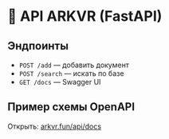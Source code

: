 # 🔌 API ARKVR (FastAPI)

## Эндпоинты

- `POST /add` — добавить документ
- `POST /search` — искать по базе
- `GET /docs` — Swagger UI

## Пример схемы OpenAPI

Открыть: [arkvr.fun/api/docs](https://arkvr.fun/api/docs)

